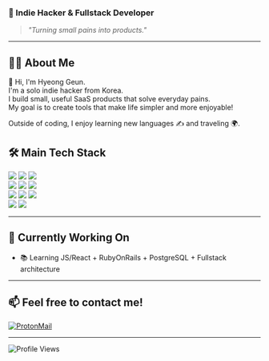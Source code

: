 ### 🚀 Indie Hacker & Fullstack Developer
> *"Turning small pains into products."*

---

## 🧑‍💻 About Me

👋 Hi, I'm Hyeong Geun.  
I'm a solo indie hacker from Korea.  
I build small, useful SaaS products that solve everyday pains. <br>
My goal is to create tools that make life simpler and more enjoyable! <br>

Outside of coding, I enjoy learning new languages ✍️ and traveling 🌍.  
 

<!---

## 💭 My Philosophy
**EN**

**KR**
--->

## 🛠 Main Tech Stack  
<div align=left> 
  
  <img src="https://img.shields.io/badge/html5-E34F26?style=for-the-badge&logo=html5&logoColor=white"> 
  <img src="https://img.shields.io/badge/css-1572B6?style=for-the-badge&logo=css3&logoColor=white"> 
  <img src="https://img.shields.io/badge/Tailwind css-1572B6?style=for-the-badge&logo=Tailwindcss&logoColor=white">
  <!--<img src="https://img.shields.io/badge/javascript-F7DF1E?style=for-the-badge&logo=javascript&logoColor=black"> -->
  <br>
  
  <img src="https://img.shields.io/badge/javascript-%23323330.svg?style=for-the-badge&logo=javascript&logoColor=%23F7DF1E"> 
  <img src="https://img.shields.io/badge/Typescrips-%23323330.svg?style=for-the-badge&logo=Typescript&logoColor=3178C6"> 
  <img src="https://img.shields.io/badge/react-%2320232a.svg?style=for-the-badge&logo=react&logoColor=%2361DAFB"> 
  <br>
  
  <img src="https://img.shields.io/badge/python-3776AB?style=for-the-badge&logo=python&logoColor=white"> 
  <img src="https://img.shields.io/badge/django-092E20?style=for-the-badge&logo=django&logoColor=white">
  <img src="https://img.shields.io/badge/postgreSQL-4169E1?style=for-the-badge&logo=postgreSQL&logoColor=white"> 
  <br>
  
  <img src="https://img.shields.io/badge/ruby-D3D3D3?style=for-the-badge&logo=ruby&logoColor=CC342D">
  <img src="https://img.shields.io/badge/rubyOnRails-D30001?style=for-the-badge&logo=rubyOnRails&logoColor=white">
  <br>
</div>
<!--![JavaScript](https://img.shields.io/badge/JavaScript-ES6+-yellow?logo=javascript)
![TypeScript](https://img.shields.io/badge/TypeScript-4.x-blue?logo=typescript)
![React](https://img.shields.io/badge/Reate-Framework-61DAFB?logo=react)
![Ruby on Rails](https://img.shields.io/badge/RubyOnRails-Backend-D30001?logo=RubyOnRails)
![PostgreSQL](https://img.shields.io/badge/PostgreSQL-DB-blue?logo=postgresql)
![GitHub](https://img.shields.io/badge/GitHub-Profile-black?logo=github)-->

---

## 🌱 Currently Working On

- 📚 Learning JS/React + RubyOnRails + PostgreSQL + Fullstack architecture  
<!-- 🧭 Planning services targeting the global market
- 🛠 SaaS idea → MVP development → Launching live services  -->

---

## 📫 Feel free to contact me!
[![ProtonMail](https://img.shields.io/badge/Email-hgkim7.dev%40proton.me-purple?logo=protonmail)](mailto:hgkim7.dev@proton.me)  

---

<p align="left">
  <img src="https://komarev.com/ghpvc/?username=hgkim7&label=Profile%20Views&color=blue&style=for-the-badge" alt="Profile Views" />
  <br>
</p>

<!--
**hgkimdev/hgkimdev** is a ✨ _special_ ✨ repository because its `README.md` (this file) appears on your GitHub profile.

Here are some ideas to get you started:

- 🔭 I’m currently working on ...
- 🌱 I’m currently learning ...
- 👯 I’m looking to collaborate on ...
- 🤔 I’m looking for help with ...
- 💬 Ask me about ...
- 📫 How to reach me: ...
- 😄 Pronouns: ...
- ⚡ Fun fact: ...
-->
